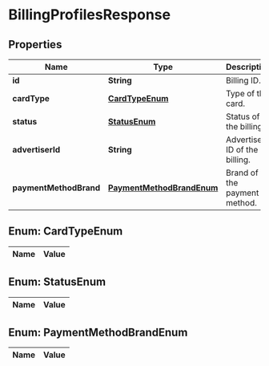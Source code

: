 

# BillingProfilesResponse

## Properties

Name | Type | Description | Notes
------------ | ------------- | ------------- | -------------
**id** | **String** | Billing ID. |  [optional]
**cardType** | [**CardTypeEnum**](#CardTypeEnum) | Type of the card. |  [optional]
**status** | [**StatusEnum**](#StatusEnum) | Status of the billing. |  [optional]
**advertiserId** | **String** | Advertiser ID of the billing. |  [optional]
**paymentMethodBrand** | [**PaymentMethodBrandEnum**](#PaymentMethodBrandEnum) | Brand of the payment method. |  [optional]


## Enum: CardTypeEnum

Name | Value
---- | -----


## Enum: StatusEnum

Name | Value
---- | -----


## Enum: PaymentMethodBrandEnum

Name | Value
---- | -----




